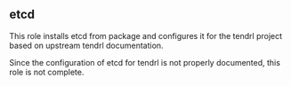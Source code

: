 ## etcd

This role installs etcd from package and configures it for the tendrl project
based on upstream tendrl documentation.

Since the configuration of etcd for tendrl is not properly documented, this
role is not complete.
